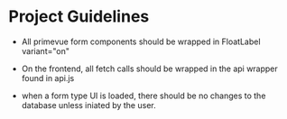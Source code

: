 # Project Guidelines
    
* All primevue form components should be wrapped in FloatLabel variant="on"

* On the frontend, all fetch calls should be wrapped in the api wrapper found in api.js

* when a form type UI is loaded, there should be no changes to the database unless iniated by the user. 